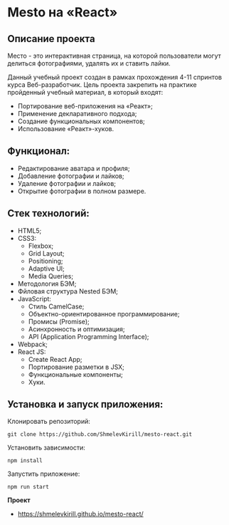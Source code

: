 # Mesto на «React» 

## Описание проекта
Место - это интерактивная страница, на которой пользователи могут делиться фотографиями, удалять их и ставить лайки. 

Данный учебный проект создан в рамках прохождения 4-11 спринтов курса Веб-разработчик. Цель проекта закрепить на практике пройденный учебный материал, в который входят:

- Портирование веб-приложения на «Реакт»;
- Применение декларативного подхода;
- Создание функциональных компонентов;
- Использование «Реакт»-хуков.

## Функционал:

- Редактирование аватара и профиля;
- Добавление фотографии и лайков;
- Удаление фотографии и лайков;
- Открытие фотографии в полном размере.

## Стек технологий:

- HTML5;
- CSS3:
  - Flexbox;
  - Grid Layout;
  - Positioning;
  - Adaptive UI;
  - Media Queries;
- Методология БЭМ;
- Фйловая структура Nested БЭМ;
- JavaScript:
  - Стиль CamelCase;
  - Объектно-ориентированное программирование;
  - Промисы (Promise);
  - Асинхронность и оптимизация;
  - API (Application Programming Interface);
- Webpack;
- React JS:
  - Create React App;
  - Портирование разметки в JSX;
  - Функциональные компоненты;
  - Хуки.

## Установка и запуск приложения:

Клонировать репозиторий:

    git clone https://github.com/ShmelevKirill/mesto-react.git

Установить зависимости:

    npm install

Запустить приложение:

    npm run start


**Проект**

* https://shmelevkirill.github.io/mesto-react/
